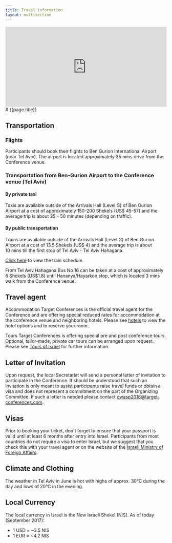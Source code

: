 ```yaml
---
title: Travel information
layout: multisection
---
```

</div></section>

<section class="map">
	<iframe src="https://www.google.com/maps/embed?pb=!1m18!1m12!1m3!1d13749342.72054698!2d14.955935301241617!3d32.71865586356415!2m3!1f0!2f0!3f0!3m2!1i1024!2i768!4f13.1!3m3!1m2!1s0x151d4ca6193b7c1f%3A0xc1fb72a2c0963f90!2sTel+Aviv-Yafo%2C+Israel!5e0!3m2!1sen!2sno!4v1507897025226" width="100%" height="250" frameborder="0" style="border:0" allowfullscreen></iframe>
</section>

<section markdown="1">
# {{page.title}}



## Transportation

### Flights

Participants should book their flights to Ben Gurion International Airport (near Tel
Aviv). The airport is located approximately 35 mins drive from the Conference
venue.

### Transportation from Ben-Gurion Airport to the Conference venue (Tel Aviv)

#### By private taxi

Taxis are available outside of the Arrivals Hall (Level G) of Ben Gurion Airport at
a cost of approximately 150-200 Shekels (US$ 45-57) and the average trip is
about 35 – 50 minutes (depending on traffic).

#### By public transportation

Trains are available outside of the Arrivals Hall (Level G) of Ben Gurion Airport at
a cost of 13.5 Shekels (US$ 4) and the average trip is about 10 mins till the first
stop of Tel Aviv - Tel Aviv Hahagana.

[Click here](http://www1.rail.co.il/EN/Pages/Homepage.aspx) to view the train schedule.

From Tel Aviv Hahagana Bus No 16 can be taken at a cost of approximately 6
Shekels (US$1.8) until Hananya/Hayarkon stop, which is located 3 mins walk
from the Conference venue.


## Travel agent

Accommodation Target Conferences is the official travel agent for the Conference and are offering special reduced rates for accommodation at the conference venue and neighboring hotels. Please see [hotels](hotels) to view the hotel options and to reserve your room. 

Tours Target Conferences is offering special pre and post conference tours. Optional, tailor-made, private car tours can be arranged upon request. Please see [Tours of Israel](tours) for further information.


## Letter of Invitation

Upon request, the local Secretariat will send a personal letter of invitation to participate in the Conference. It should be understood that such an invitation is only meant to assist participants raise travel funds or obtain a visa and does not represent a commitment on the part of the Organizing Committee. If such a letter is needed please contact [owasp2018@target-conferences.com](mailto:owasp2018@target-conferences.com).

## Visas

Prior to booking your ticket, don't forget to ensure that your passport is valid until at least 6 months after entry into Israel. Participants from most countries do not require a visa to enter Israel, but we suggest that you check this with your travel agent or on the website of the [Israeli Ministry of Foreign Affairs](http://www.mfa.gov.il/mfa/consularservices/pages/visas.aspx).

## Climate and Clothing

The weather in Tel Aviv in June is hot with highs of approx. 30°C during the day and lows of 20°C
in the evening.

## Local Currency

The local currency in Israel is the New Israeli Shekel (NIS).
As of today (September 2017):

* 1 USD = ~3.5 NIS
* 1 EUR = ~4.2 NIS

</section>